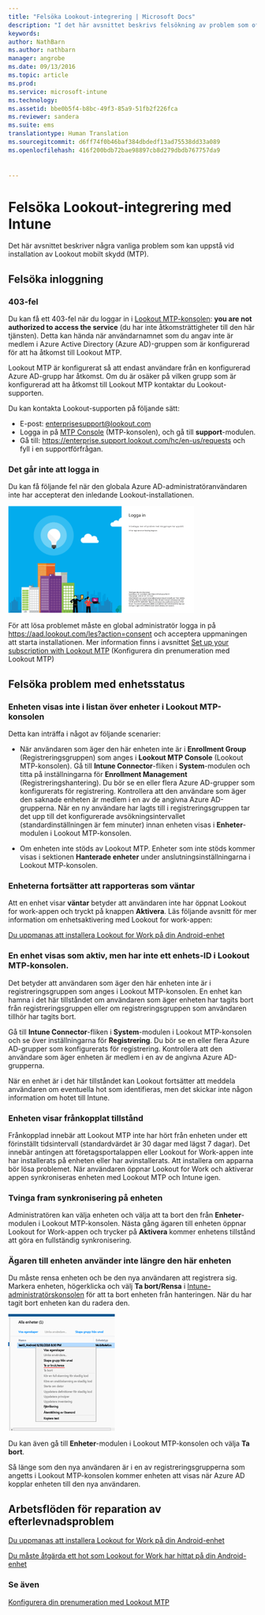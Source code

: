 ```yaml
---
title: "Felsöka Lookout-integrering | Microsoft Docs"
description: "I det här avsnittet beskrivs felsökning av problem som ofta uppstår vid Lookout-integrering"
keywords: 
author: NathBarn
ms.author: nathbarn
manager: angrobe
ms.date: 09/13/2016
ms.topic: article
ms.prod: 
ms.service: microsoft-intune
ms.technology: 
ms.assetid: bbe0b5f4-b8bc-49f3-85a9-51fb2f226fca
ms.reviewer: sandera
ms.suite: ems
translationtype: Human Translation
ms.sourcegitcommit: d6ff74f0b46baf384dbdedf13ad75538dd33a089
ms.openlocfilehash: 416f200bdb72bae98897cb8d279dbdb767757da9


---
```


# <a name="troubleshoot-lookout-integration-with-intune"></a>Felsöka Lookout-integrering med Intune
Det här avsnittet beskriver några vanliga problem som kan uppstå vid installation av Lookout mobilt skydd (MTP).
## <a name="troubleshoot-login-errors"></a>Felsöka inloggning
### <a name="403-errors"></a>403-fel
Du kan få ett 403-fel när du loggar in i [Lookout MTP-konsolen](https://aad.lookout.com):  **you are not authorized to access the service** (du har inte åtkomsträttigheter till den här tjänsten). Detta kan hända när användarnamnet som du angav inte är medlem i Azure Active Directory (Azure AD)-gruppen som är konfigurerad för att ha åtkomst till Lookout MTP.

Lookout MTP är konfigurerat så att endast användare från en konfigurerad Azure AD-grupp har åtkomst. Om du är osäker på vilken grupp som är konfigurerad att ha åtkomst till Lookout MTP kontaktar du Lookout-supporten.

Du kan kontakta Lookout-supporten på följande sätt:

* E-post: enterprisesupport@lookout.com
* Logga in på [MTP Console](http://aad.lookout.com) (MTP-konsolen), och gå till **support**-modulen.
* Gå till: https://enterprise.support.lookout.com/hc/en-us/requests och fyll i en supportförfrågan.

### <a name="unable-to-sign-in"></a>Det går inte att logga in
Du kan få följande fel när den globala Azure AD-administratöranvändaren inte har accepterat den inledande Lookout-installationen.

![skärmbild av inloggningsskärmen för Lookout som visar inloggningsfelet](../media/mtp/lookout-mtp-consent-not-accepted-error.png)

För att lösa problemet måste en global administratör logga in på https://aad.lookout.com/les?action=consent och acceptera uppmaningen att starta installationen. Mer information finns i avsnittet [Set up your subscription with Lookout MTP](../deploy-use/set-up-your-subscription-with-lookout-mtp.md) (Konfigurera din prenumeration med Lookout MTP)

## <a name="troubleshoot-device-status-issues"></a>Felsöka problem med enhetsstatus

### <a name="device-not-showing-up-in-the-lookout-mtp-console-device-list"></a>Enheten visas inte i listan över enheter i Lookout MTP-konsolen

Detta kan inträffa i något av följande scenarier:
* När användaren som äger den här enheten inte är i **Enrollment Group** (Registreringsgruppen) som anges i **Lookout MTP Console** (Lookout MTP-konsolen).  Gå till **Intune Connector**-fliken i **System**-modulen och titta på inställningarna för **Enrollment Management** (Registreringshantering).  Du bör se en eller flera Azure AD-grupper som konfigurerats för registrering.  Kontrollera att den användare som äger den saknade enheten är medlem i en av de angivna Azure AD-grupperna.  När en ny användare har lagts till i registreringsgruppen tar det upp till det konfigurerade avsökningsintervallet (standardinställningen är fem minuter) innan enheten visas i **Enheter**-modulen i Lookout MTP-konsolen.

* Om enheten inte stöds av Lookout MTP.  Enheter som inte stöds kommer visas i sektionen **Hanterade enheter** under anslutningsinställningarna i Lookout MTP-konsolen.

### <a name="device-continues-to-be-reported-as-pending"></a>Enheterna fortsätter att rapporteras som **väntar**

Att en enhet visar **väntar** betyder att användaren inte har öppnat Lookout for work-appen och tryckt på knappen **Aktivera**. Läs följande avsnitt för mer information om enhetsaktivering med Lookout for work-appen:

[Du uppmanas att installera Lookout for Work på din Android-enhet ](http://docs.microsoft.com/intune/enduser/you-are-prompted-to-install-lookout-for-work-android)

### <a name="in-the-lookout-mtp-console-a-device-is-showing-as-active-but-does-not-have-a-device-id"></a>En enhet visas som aktiv, men har inte ett enhets-ID i Lookout MTP-konsolen.  
Det betyder att användaren som äger den här enheten inte är i registreringsgruppen som anges i Lookout MTP-konsolen.   En enhet kan hamna i det här tillståndet om användaren som äger enheten har tagits bort från registreringsgruppen eller om registreringsgruppen som användaren tillhör har tagits bort.

Gå till **Intune Connector**-fliken i **System**-modulen i Lookout MTP-konsolen och se över inställningarna för **Registrering**.  Du bör se en eller flera Azure AD-grupper som konfigurerats för registrering.  Kontrollera att den användare som äger enheten är medlem i en av de angivna Azure AD-grupperna.  

När en enhet är i det här tillståndet kan Lookout fortsätter att meddela användaren om eventuella hot som identifieras, men det skickar inte någon information om hotet till Intune.

### <a name="device-shows-disconnected-state"></a>Enheten visar frånkopplat tillstånd

Frånkopplad innebär att Lookout MTP inte har hört från enheten under ett förinställt tidsintervall (standardvärdet är 30 dagar med lägst 7 dagar). Det innebär antingen att företagsportalappen eller Lookout for Work-appen inte har installerats på enheten eller har avinstallerats. Att installera om apparna bör lösa problemet. När användaren öppnar Lookout for Work och aktiverar appen synkroniseras enheten med Lookout MTP och Intune igen.    

### <a name="forcing-a-resync-on-the-device"></a>Tvinga fram synkronisering på enheten
Administratören kan välja enheten och välja att ta bort den från **Enheter**-modulen i Lookout MTP-konsolen.   Nästa gång ägaren till enheten öppnar Lookout for Work-appen och trycker på **Aktivera** kommer enhetens tillstånd att göra en fullständig synkronisering.

### <a name="the-owner-of-the-device-is-no-longer-using-this-device"></a>Ägaren till enheten använder inte längre den här enheten
Du måste rensa enheten och be den nya användaren att registrera sig.  Markera enheten, högerklicka och välj **Ta bort/Rensa** i [Intune-administratörskonsolen](https://manage.microsoft.com) för att ta bort enheten från hanteringen. När du har tagit bort enheten kan du radera den.

![skärmbild som visar enhetsmodulen i Intune-administratörskonsolen och alternativet Ta bort/Rensa](../media/mtp/mtp-retire-device-intune-console.png)

Du kan även gå till **Enheter**-modulen i Lookout MTP-konsolen och välja **Ta bort**.  

Så länge som den nya användaren är i en av registreringsgrupperna som angetts i Lookout MTP-konsolen kommer enheten att visas när Azure AD kopplar enheten till den nya användaren.

## <a name="compliance-remediation-workflows"></a>Arbetsflöden för reparation av efterlevnadsproblem
[Du uppmanas att installera Lookout for Work på din Android-enhet]( http://docs.microsoft.com/intune/enduser/you-are-prompted-to-install-lookout-for-work-android)

[Du måste åtgärda ett hot som Lookout for Work har hittat på din Android-enhet ](http://docs.microsoft.com/intune/enduser/you-need-to-resolve-a-threat-found-by-lookout-for-work-android)


### <a name="see-also"></a>Se även
[Konfigurera din prenumeration med Lookout MTP](https://docs.microsoft.com/en-us/intune/deploy-use/set-up-your-subscription-with-lookout-mtp)



<!--HONumber=Dec16_HO2-->


